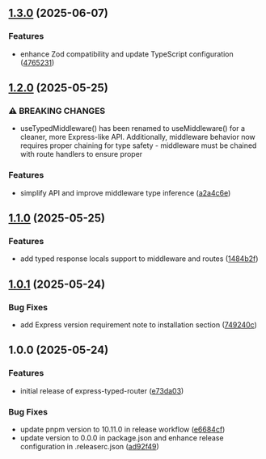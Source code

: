 ## [1.3.0](https://github.com/Mini-Sylar/express-typed-router/compare/v1.2.0...v1.3.0) (2025-06-07)

### Features

* enhance Zod compatibility and update TypeScript configuration ([4765231](https://github.com/Mini-Sylar/express-typed-router/commit/476523183ba4a4a33e08877c161e1fa6a18d01b5))

## [1.2.0](https://github.com/Mini-Sylar/express-typed-router/compare/v1.1.0...v1.2.0) (2025-05-25)

### ⚠ BREAKING CHANGES

* useTypedMiddleware() has been renamed to useMiddleware() for
a cleaner, more Express-like API. Additionally, middleware behavior now
requires proper chaining for type safety - middleware must be chained with
route handlers to ensure proper

### Features

* simplify API and improve middleware type inference ([a2a4c6e](https://github.com/Mini-Sylar/express-typed-router/commit/a2a4c6eb249ceab09759148ca53b2c71fc31c731))

## [1.1.0](https://github.com/Mini-Sylar/express-typed-router/compare/v1.0.1...v1.1.0) (2025-05-25)

### Features

* add typed response locals support to middleware and routes ([1484b2f](https://github.com/Mini-Sylar/express-typed-router/commit/1484b2fc919943d342d6d342700ac223b5e1b6d8))

## [1.0.1](https://github.com/Mini-Sylar/express-typed-router/compare/v1.0.0...v1.0.1) (2025-05-24)

### Bug Fixes

* add Express version requirement note to installation section ([749240c](https://github.com/Mini-Sylar/express-typed-router/commit/749240ca0a370e79932344e20457949cbb65e7de))

## 1.0.0 (2025-05-24)

### Features

* initial release of express-typed-router ([e73da03](https://github.com/Mini-Sylar/express-typed-router/commit/e73da031bbf45ae219da5518b47e107677da6872))

### Bug Fixes

* update pnpm version to 10.11.0 in release workflow ([e6684cf](https://github.com/Mini-Sylar/express-typed-router/commit/e6684cfcb9bad33e47bf1131c52199652dc18b79))
* update version to 0.0.0 in package.json and enhance release configuration in .releaserc.json ([ad92f49](https://github.com/Mini-Sylar/express-typed-router/commit/ad92f4977e714fe6e5cd5f04e62aa94bee43bea2))
